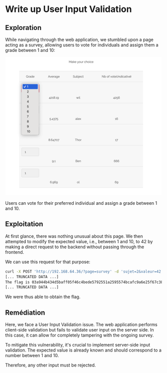 # Write up User Input Validation

## Exploration

While navigating through the web application, we stumbled upon a page acting as a survey, allowing users to vote for individuals and assign them a grade between 1 and 10:

![Capture d'écran 2024-05-01 à 23.42.56.png](images/Capture_decran_2024-05-01_a_23.42.56.png)

Users can vote for their preferred individual and assign a grade between 1 and 10.

## Exploitation

At first glance, there was nothing unusual about this page. We then attempted to modify the expected value, i.e., between 1 and 10, to 42 by making a direct request to the backend without passing through
the frontend.

We can use this request for that purpose:

```bash
curl -X POST 'http://192.168.64.36/?page=survey' -d 'sujet=2&valeur=42' | grep flag
[... TRUNCATED DATA ...]
The flag is 03a944b434d5baff05f46c4bede5792551a2595574bcafc9a6e25f67c382ccaa
[... TRUNCATED DATA ...]
```

We were thus able to obtain the flag.

## Remédiation

Here, we face a User Input Validation issue. The web application performs client-side validation but fails to validate user input on the server side. In this case, it can allow for completely tampering
with the ongoing survey.

To mitigate this vulnerability, it's crucial to implement server-side input validation. The expected value is already known and should correspond to a number between 1 and 10.

Therefore, any other input must be rejected.
